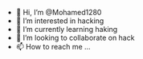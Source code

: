 - 👋 Hi, I’m @Mohamed1280
- 👀 I’m interested in hacking
- 🌱 I’m currently learning haking
- 💞️ I’m looking to collaborate on hack
- 📫 How to reach me ...

<!---
Mohamed1280/Mohamed1280 is a ✨ special ✨ repository because its `README.md` (this file) appears on your GitHub profile.
You can click the Preview link to take a look at your changes.
--->
